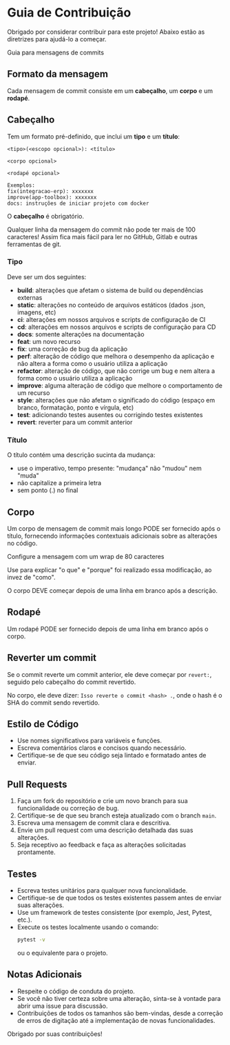 # Guia de Contribuição

Obrigado por considerar contribuir para este projeto! Abaixo estão as diretrizes para ajudá-lo a começar.

 Guia para mensagens de commits

## Formato da mensagem

Cada mensagem de commit consiste em um **cabeçalho**, um **corpo** e um **rodapé**. 

## Cabeçalho

Tem um formato pré-definido, que inclui um **tipo** e um **título**:

```
<tipo>(<escopo opcional>): <título>

<corpo opcional>

<rodapé opcional>

Exemplos:
fix(integracao-erp): xxxxxxx
improve(app-toolbox): xxxxxxx
docs: instruções de iniciar projeto com docker
```

O **cabeçalho** é obrigatório.

Qualquer linha da mensagem do commit não pode ter mais de 100 caracteres! Assim fica mais fácil para ler no GitHub, Gitlab e outras ferramentas de git.


### Tipo

Deve ser um dos seguintes:

* **build**: alterações que afetam o sistema de build ou dependências externas
* **static**: alterações no conteúdo de arquivos estáticos (dados .json, imagens, etc)
* **ci**: alterações em nossos arquivos e scripts de configuração de CI
* **cd**: alterações em nossos arquivos e scripts de configuração para CD
* **docs**: somente alterações na documentação
* **feat**: um novo recurso
* **fix**: uma correção de bug da aplicação
* **perf**: alteração de código que melhora o desempenho da aplicação e não altera a forma como o usuário utiliza a aplicação
* **refactor**: alteração de código, que não corrige um bug e nem altera a forma como o usuário utiliza a aplicação
* **improve**: alguma alteração de código que melhore o comportamento de um recurso
* **style**: alterações que não afetam o significado do código (espaço em branco, formatação, ponto e vírgula, etc)
* **test**: adicionando testes ausentes ou corrigindo testes existentes
* **revert**: reverter para um commit anterior

### Título

O título contém uma descrição sucinta da mudança:

* use o imperativo, tempo presente: "mudança" não "mudou" nem "muda"
* não capitalize a primeira letra
* sem ponto (.) no final

## Corpo

Um corpo de mensagem de commit mais longo PODE ser fornecido após o título, fornecendo informações contextuais adicionais sobre as alterações no código. 

Configure a mensagem com um wrap de 80 caracteres

Use para explicar "o que" e "porque" foi realizado essa modificação, ao invez de "como".

O corpo DEVE começar depois de uma linha em branco após a descrição.

## Rodapé

Um rodapé PODE ser fornecido depois de uma linha em branco após o corpo. 

## Reverter um commit
Se o commit reverte um commit anterior, ele deve começar por `revert:`, seguido pelo cabeçalho do commit revertido. 

No corpo, ele deve dizer: `Isso reverte o commit <hash> .`, onde o hash é o SHA do commit sendo revertido.

## Estilo de Código

- Use nomes significativos para variáveis e funções.
- Escreva comentários claros e concisos quando necessário.
- Certifique-se de que seu código seja lintado e formatado antes de enviar.

## Pull Requests

1. Faça um fork do repositório e crie um novo branch para sua funcionalidade ou correção de bug.
2. Certifique-se de que seu branch esteja atualizado com o branch `main`.
3. Escreva uma mensagem de commit clara e descritiva.
4. Envie um pull request com uma descrição detalhada das suas alterações.
5. Seja receptivo ao feedback e faça as alterações solicitadas prontamente.

## Testes

- Escreva testes unitários para qualquer nova funcionalidade.
- Certifique-se de que todos os testes existentes passem antes de enviar suas alterações.
- Use um framework de testes consistente (por exemplo, Jest, Pytest, etc.).
- Execute os testes localmente usando o comando:
    ```bash
    pytest -v
    ```
    ou o equivalente para o projeto.

## Notas Adicionais

- Respeite o código de conduta do projeto.
- Se você não tiver certeza sobre uma alteração, sinta-se à vontade para abrir uma issue para discussão.
- Contribuições de todos os tamanhos são bem-vindas, desde a correção de erros de digitação até a implementação de novas funcionalidades.

Obrigado por suas contribuições!
